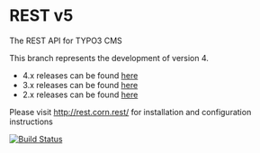 REST v5
=======

The REST API for TYPO3 CMS

This branch represents the development of version 4.

- 4.x releases can be found [here](https://github.com/cundd/rest/tree/v4)
- 3.x releases can be found [here](https://github.com/cundd/rest/tree/v3)
- 2.x releases can be found [here](https://github.com/cundd/rest/tree/v2)

Please visit http://rest.corn.rest/ for installation and configuration instructions

[![Build Status](https://travis-ci.org/cundd/rest.svg?branch=v5)](https://travis-ci.org/cundd/rest)
